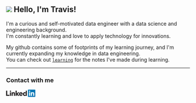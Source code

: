 ## <img src="https://media.giphy.com/media/hvRJCLFzcasrR4ia7z/giphy.gif" width="30px"> Hello, I'm Travis!

I'm a curious and self-motivated data engineer with a data science and engineering background. <br>
I'm constantly learning and love to apply technology for innovations.

My github contains some of footprints of my learning journey, and I'm currently expanding my knowledge in data engineering.<br>
You can check out [`learning`](https://github.com/TravisH0301/learning) for the notes I've made during learning.

---
### Contact with me
[<img align="left" alt="LinkedIn" width="80" src="https://github.com/TravisH0301/TravisH0301/blob/master/images/linkedin%20logo.png" />]( http://www.linkedin.com/in/travis-j-hong)
